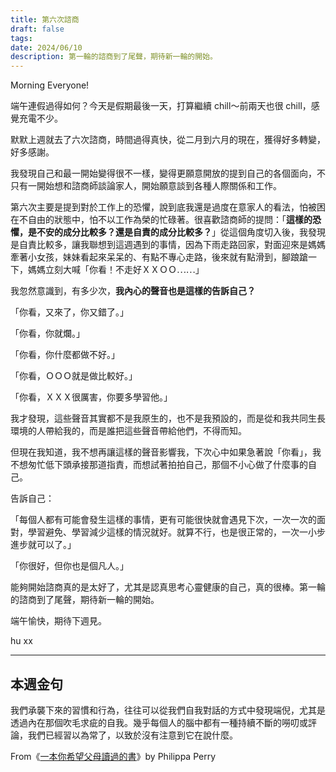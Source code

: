 ```yaml
---
title: 第六次諮商
draft: false
tags: 
date: 2024/06/10
description: 第一輪的諮商到了尾聲，期待新一輪的開始。
---
```

Morning Everyone!

端午連假過得如何？今天是假期最後一天，打算繼續 chill～前兩天也很 chill，感覺充電不少。

默默上週就去了六次諮商，時間過得真快，從二月到六月的現在，獲得好多轉變，好多感謝。

我發現自己和最一開始變得很不一樣，變得更願意開放的提到自己的各個面向，不只有一開始想和諮商師談論家人，開始願意談到各種人際關係和工作。

第六次主要是提到對於工作上的恐懼，說到底我還是過度在意家人的看法，怕被困在不自由的狀態中，怕不以工作為榮的忙碌著。很喜歡諮商師的提問：「**這樣的恐懼，是不安的成分比較多？還是自責的成分比較多？**」從這個角度切入後，我發現是自責比較多，讓我聯想到這週遇到的事情，因為下雨走路回家，對面迎來是媽媽牽著小女孩，妹妹看起來呆呆的、有點不專心走路，後來就有點滑到，腳踉蹌一下，媽媽立刻大喊「你看！不走好ＸＸＯＯ⋯⋯」

我忽然意識到，有多少次，**我內心的聲音也是這樣的告訴自己？**

「你看，又來了，你又錯了。」

「你看，你就爛。」

「你看，你什麼都做不好。」

「你看，ＯＯＯ就是做比較好。」

「你看，ＸＸＸ很厲害，你要多學習他。」

我才發現，這些聲音其實都不是我原生的，也不是我預設的，而是從和我共同生長環境的人帶給我的，而是誰把這些聲音帶給他們，不得而知。

但現在我知道，我不想再讓這樣的聲音影響我，下次心中如果急著說「你看」，我不想匆忙低下頭承接那道指責，而想試著拍拍自己，那個不小心做了什麼事的自己。

告訴自己：

「每個人都有可能會發生這樣的事情，更有可能很快就會遇見下次，一次一次的面對，學習避免、學習減少這樣的情況就好。就算不行，也是很正常的，一次一小步進步就可以了。」

「你很好，但你也是個凡人。」

能夠開始諮商真的是太好了，尤其是認真思考心靈健康的自己，真的很棒。第一輪的諮商到了尾聲，期待新一輪的開始。

端午愉快，期待下週見。

hu xx

---

## 本週金句

我們承襲下來的習慣和行為，往往可以從我們自我對話的方式中發現端倪，尤其是透過內在那個吹毛求疵的自我。幾乎每個人的腦中都有一種持續不斷的嘮叨或評論，我們已經習以為常了，以致於沒有注意到它在說什麼。

From《[​一本你希望父母讀過的書​](https://r10.to/hkYQ88)》by Philippa Perry
